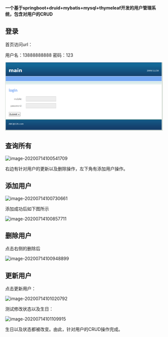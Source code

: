 **一个基于springboot+druid+mybatis+mysql+thymeleaf开发的用户管理系统，包含对用户的CRUD**

## 登录

首页访问url：

用户名：13888888888 密码：123



![image-20200714100452301](https://github.com/Violet0402/customcrud/blob/master/customcrud/img/image-20200714100452301.png)

## 查询所有

![image-20200714100541709](F:\git\crud_custom\customcrud\img\image-20200714100541709.png)

右边有针对用户的更新以及删除操作，左下角有添加用户操作。

## 添加用户

![image-20200714100730661](F:\git\crud_custom\customcrud\img\image-20200714100730661.png)

添加成功后如下图所示

![image-20200714100857711](F:\git\crud_custom\customcrud\img\image-20200714100857711.png)

## 删除用户

点击右侧的删除后

![image-20200714100948899](F:\git\crud_custom\customcrud\img\image-20200714100948899.png)

## 更新用户

点击更新用户：

![image-20200714101020792](F:\git\crud_custom\customcrud\img\image-20200714101020792.png)

测试修改状态以及生日：

![image-20200714101109915](F:\git\crud_custom\customcrud\img\image-20200714101109915.png)

生日以及状态都被改变。由此，针对用户的CRUD操作完成。
